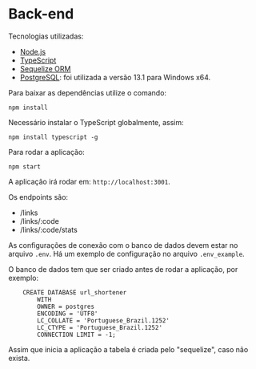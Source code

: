 # Back-end

Tecnologias utilizadas:
- [Node.js](https://nodejs.org/en/)
- [TypeScript](https://www.typescriptlang.org/)
- [Sequelize ORM](https://sequelize.org/)
- [PostgreSQL](https://www.postgresql.org/): foi utilizada a versão 13.1 para Windows x64.

Para baixar as dependências utilize o comando:
```
npm install
```

Necessário instalar o TypeScript globalmente, assim:
```
npm install typescript -g
```

Para rodar a aplicação:
```
npm start
```
A aplicação irá rodar em: `http://localhost:3001`.

Os endpoints são:
- /links
- /links/:code
- /links/:code/stats

As configurações de conexão com o banco de dados devem estar no arquivo `.env`.
Há um exemplo de configuração no arquivo `.env_example`.

O banco de dados tem que ser criado antes de rodar a aplicação, por exemplo:
```
	CREATE DATABASE url_shortener
		WITH 
		OWNER = postgres
		ENCODING = 'UTF8'
		LC_COLLATE = 'Portuguese_Brazil.1252'
		LC_CTYPE = 'Portuguese_Brazil.1252'
		CONNECTION LIMIT = -1;
```

Assim que inicia a aplicação a tabela é criada pelo "sequelize", caso não exista.
